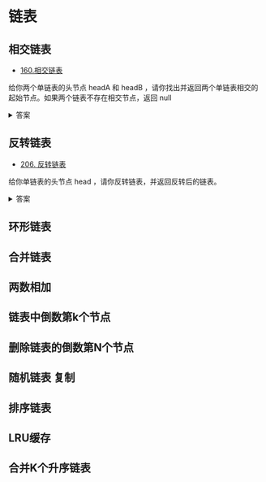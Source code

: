 # 链表


## 相交链表

- [160.相交链表](https://leetcode.cn/problems/intersection-of-two-linked-lists/description/?envType=study-plan-v2&envId=top-100-liked "160.相交链表")

给你两个单链表的头节点 headA 和 headB ，请你找出并返回两个单链表相交的起始节点。如果两个链表不存在相交节点，返回 null

<details>
<summary>
答案
</summary>

```javascript
/**
 * Definition for singly-linked list.
 * function ListNode(val) {
 *     this.val = val;
 *     this.next = null;
 * }
 */

/**
 * @param {ListNode} headA
 * @param {ListNode} headB
 * @return {ListNode}
 */
var getIntersectionNode = function(headA, headB) {
  // 无节点，则不会相交
  if (!headA || !headB) return null;
  let u = headA, v = headB;
  // 比较每个节点，终止条件为：存在相交节点 或 两条不相交遍历到末尾 null
  while (u !== v) {
    // 如果 u 遍历到末尾，则将其指向 v
    u = u === null ? headB : u.next;
    // 如果 v 遍历到末尾，则将其指向 u
    v = v === null ? headA : v.next;
  }
  // 返回相交节点 或 最终指向的 null
  return u;
}
```
</details>

## 反转链表

- [206. 反转链表](https://leetcode.cn/problems/reverse-linked-list/?envType=study-plan-v2&envId=top-100-liked "206. 反转链表")

给你单链表的头节点 head ，请你反转链表，并返回反转后的链表。

<details>
<summary>
答案
</summary>

```javascript
/**
 * Definition for singly-linked list.
 * function ListNode(val, next) {
 *     this.val = (val===undefined ? 0 : val)
 *     this.next = (next===undefined ? null : next)
 * }
 */
/**
 * @param {ListNode} head
 * @return {ListNode}
 */
var reverseList = function(head) {
  // 定义反转当前节点的下一指向，初始化 null，即尾节点指向
  let prev = null;
  // 遍历链表
  while (head) {
    // 暂存当前节点的下一节点
    const temp = head.next;
    // 当前节点的next 指向prev
    head.next = prev;
    // prev 指向当前节点
    prev = head;
    // head 取暂存的下一节点，重复此循环，直至 head 为 null
    head = temp;
  }
  return prev;
}
```
</details>

## 环形链表

## 合并链表

## 两数相加

## 链表中倒数第k个节点

## 删除链表的倒数第N个节点

## 随机链表 复制

## 排序链表

## LRU缓存

## 合并K个升序链表
